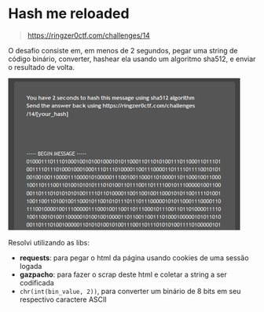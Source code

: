 # Hash me reloaded

> https://ringzer0ctf.com/challenges/14

O desafio consiste em, em menos de 2 segundos, pegar uma string de código binário, converter, hashear ela usando um algoritmo sha512, e enviar o resultado de volta.

![print](https://github.com/renanstd/ringzer0ctf-challenges/blob/main/hash_me_reloaded/images/challenge.png)

Resolvi utilizando as libs:
- **requests**: para pegar o html da página usando cookies de uma sessão logada
- **gazpacho**: para fazer o scrap deste html e coletar a string a ser codificada
- `chr(int(bin_value, 2))`, para converter um binário de 8 bits em seu respectivo caractere ASCII
